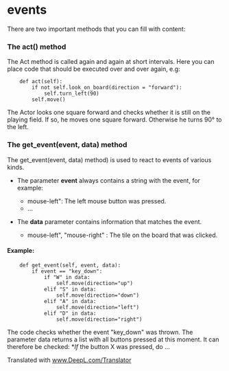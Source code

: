 
events
===========

There are two important methods that you can fill with content:

### The act() method

The Act method is called again and again at short intervals. 
Here you can place code that should be executed over and over again, e.g:
```
    def act(self):
        if not self.look_on_board(direction = "forward"):
            self.turn_left(90)
        self.move()
```

The Actor looks one square forward and checks whether it is still on the playing field. 
If so, he moves one square forward. Otherwise he turns 90° to the left.

### The get_event(event, data) method

The get_event(event, data) method) is used to react to events of various kinds.

  * The parameter **event** always contains a string with the event, for example:
    * mouse-left": The left mouse button was pressed.
    * ...
    
  * The **data** parameter contains information that matches the event.
    * mouse-left", "mouse-right" : The tile on the board that was clicked.
    
#### Example:

```
    def get_event(self, event, data):
        if event == "key_down":
            if "W" in data:
                self.move(direction="up")
            elif "S" in data:
                self.move(direction="down")
            elif "A" in data:
                self.move(direction="left")
            elif "D" in data:
                self.move(direction="right")
```

The code checks whether the event "key_down" was thrown.
The parameter data returns a list with all buttons pressed at this moment.
It can therefore be checked: **If* the button X was pressed, do ... 

Translated with www.DeepL.com/Translator